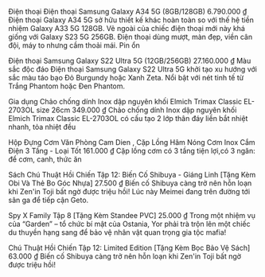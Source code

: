 Điện thoại
Điện thoại Samsung Galaxy A34 5G (8GB/128GB)
6.790.000 ₫
Điện thoại Galaxy A34 5G sở hữu thiết kế khác hoàn toàn so với thế hệ tiền nhiệm Galaxy A33 5G 128GB. Vẻ ngoài của chiếc điện thoại mới này khá giống với Galaxy S23 5G 256GB.
Điện thoại dùng mượt, màn đẹp, viền cân đội, máy to nhưng cầm thoải mái. Pin ổn

Điện thoại Samsung Galaxy S22 Ultra 5G (12GB/256GB)
27.160.000 ₫
Màu sắc độc đáo
Điện thoại Samsung Galaxy S22 Ultra 5G khởi tạo xu hướng với sắc màu táo bạo Đỏ Burgundy hoặc Xanh Zeta. Nổi bật với nét tinh tế từ Trắng Phantom hoặc Đen Phantom.

Gia dụng
Chảo chống dính Inox dập nguyên khối Elmich Trimax Classic EL-2703OL size 26cm
349.000 ₫
Chảo chống dính Inox dập nguyên khối Elmich Trimax Classic EL-2703OL có cấu tạo 2 lớp thân đáy liền bắt nhiệt nhanh, tỏa nhiệt đều

Hộp Đựng Cơm Văn Phòng Cam Dien , Cặp Lồng Hâm Nóng Cơm Inox Cắm Điện 3 Tầng - Loại Tốt
161.000 ₫
Cặp lồng cơm có 3 tầng tiện lợi,có 3 ngăn: để cơm, canh, thức ăn

Sách
Chú Thuật Hồi Chiến Tập 12: Biến Cố Shibuya - Giáng Linh [Tặng Kèm Obi Và Thẻ Bo Góc Nhựa]
27.500 ₫
Biến cố Shibuya càng trở nên hỗn loạn khi Zen'in Toji bất ngờ được triệu hồi! Lúc này Meimei đang trên đường tới sân ga để tiếp cận Geto.

Spy X Family Tập 8 [Tặng Kèm Standee PVC]
25.000 ₫
Trong một nhiệm vụ của “Garden” – tổ chức bí mật của Ostania, Yor phải trà trộn lên một chiếc du thuyền hạng sang để bảo vệ nhân vật quan trọng gia tộc mafia!

Chú Thuật Hồi Chiến Tập 12: Limited Edition [Tặng Kèm Bọc Bảo Vệ Sách]
63.000 ₫
Biến cố Shibuya càng trở nên hỗn loạn khi Zen'in Toji bất ngờ được triệu hồi!
